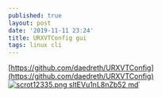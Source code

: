 ```yaml
---
published: true
layout: post
date: '2019-11-11 23:24'
title: URXVTConfig gui
tags: linux cli 
---
```

[https://github.com/daedreth/URXVTConfig](https://github.com/daedreth/URXVTConfig)  
[![scrot12335.png sltEVu1nL8nZb52 md](https://i.imgur.com/bmGSAD3l.png)̉](https://i.imgur.com/bmGSAD3.png)
